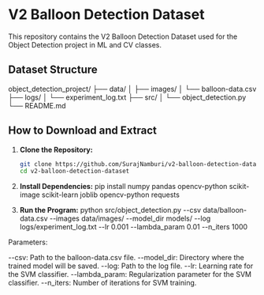 # V2 Balloon Detection Dataset

This repository contains the V2 Balloon Detection Dataset used for the Object Detection project in ML and CV classes.

## Dataset Structure

object_detection_project/
├── data/
│   ├── images/
│   └── balloon-data.csv 
├── logs/
│   └── experiment_log.txt
├── src/
│   └── object_detection.py
└── README.md


## How to Download and Extract

1. **Clone the Repository:**
   ```bash
   git clone https://github.com/SurajNamburi/v2-balloon-detection-dataset.git
   cd v2-balloon-detection-dataset

2. **Install Dependencies:**
pip install numpy pandas opencv-python scikit-image scikit-learn joblib opencv-python requests


3. **Run the Program:**
   python src/object_detection.py --csv data/balloon-data.csv --images data/images/ --model_dir models/ --log logs/experiment_log.txt --lr 0.001 --lambda_param 0.01 --n_iters 1000


Parameters:

--csv: Path to the balloon-data.csv file.
--model_dir: Directory where the trained model will be saved.
--log: Path to the log file.
--lr: Learning rate for the SVM classifier.
--lambda_param: Regularization parameter for the SVM classifier.
--n_iters: Number of iterations for SVM training.
